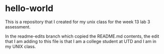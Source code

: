 # hello-world
This is a repository that I created for my unix class for the week 13 lab 3 assessment. 

In the readme-edits branch which copied the README.md contents, the edit that I am adding to this file is that I am a college student at UTD and I am in my UNIX class.
